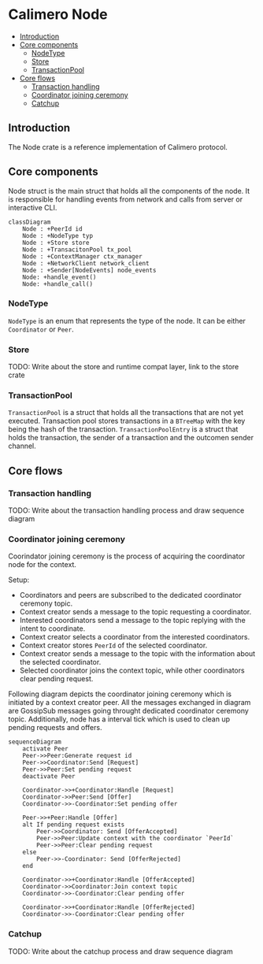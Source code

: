 # Calimero Node
- [Introduction](#introduction)
- [Core components](#core-components)
  - [NodeType](#nodetype)
  - [Store](#store)
  - [TransactionPool](#transactionpool)
- [Core flows](#core-flows)
  - [Transaction handling](#transaction-handling)
  - [Coordinator joining ceremony](#coordinator-joining-ceremony)
  - [Catchup](#catchup)

## Introduction

The Node crate is a reference implementation of Calimero protocol.

## Core components

Node struct is the main struct that holds all the components of the node.
It is responsible for handling events from network and calls from server or interactive CLI.

```mermaid
classDiagram
    Node : +PeerId id
    Node : +NodeType typ
    Node : +Store store
    Node : +TransacitonPool tx_pool
    Node : +ContextManager ctx_manager
    Node : +NetworkClient network_client
    Node : +Sender[NodeEvents] node_events
    Node: +handle_event()
    Node: +handle_call()
```

### NodeType

`NodeType` is an enum that represents the type of the node. It can be either `Coordinator` or `Peer`.

### Store

TODO: Write about the store and runtime compat layer, link to the store crate

### TransactionPool

`TransactionPool` is a struct that holds all the transactions that are not yet executed.
Transaction pool stores transactions in a `BTreeMap` with the key being the hash of the transaction.
`TransactionPoolEntry` is a struct that holds the transaction, the sender of a transaction and the outcomen sender channel.

## Core flows

### Transaction handling

TODO: Write about the transaction handling process and draw sequence diagram

### Coordinator joining ceremony

Coorindator joining ceremony is the process of acquiring the coordinator node for the context.

Setup:
- Coordinators and peers are subscribed to the dedicated coordinator ceremony topic.
- Context creator sends a message to the topic requesting a coordinator.
- Interested coordinators send a message to the topic replying with the intent to coordinate.
- Context creator selects a coordinator from the interested coordinators.
- Context creator stores `PeerId` of the selected coordinator.
- Context creator sends a message to the topic with the information about the selected coordinator.
- Selected coordinator joins the context topic, while other coordinators clear pending request.

Following diagram depicts the coordinator joining ceremony which is initiated by a context creator peer.
All the messages exchanged in diagram are GossipSub messages going throught dedicated coordinator ceremony topic.
Additionally, node has a interval tick which is used to clean up pending requests and offers.

```mermaid
sequenceDiagram
    activate Peer
    Peer->>Peer:Generate request id
    Peer->>Coordinator:Send [Request]
    Peer->>Peer:Set pending request
    deactivate Peer

    Coordinator->>+Coordinator:Handle [Request]
    Coordinator->>Peer:Send [Offer]
    Coordinator->>-Coordinator:Set pending offer

    Peer->>+Peer:Handle [Offer]
    alt If pending request exists
        Peer->>Coordinator: Send [OfferAccepted]
        Peer->>Peer:Update context with the coordinator `PeerId`
        Peer->>Peer:Clear pending request
    else
        Peer->>-Coordinator: Send [OfferRejected]
    end

    Coordinator->>+Coordinator:Handle [OfferAccepted]
    Coordinator->>Coordinator:Join context topic
    Coordinator->>-Coordinator:Clear pending offer

    Coordinator->>+Coordinator:Handle [OfferRejected]
    Coordinator->>-Coordinator:Clear pending offer
```

### Catchup

TODO: Write about the catchup process and draw sequence diagram

